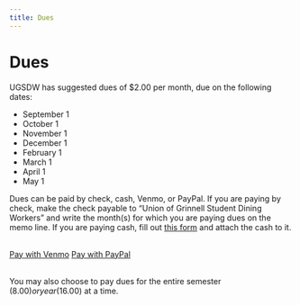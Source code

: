 ```yaml
---
title: Dues
---
```


# Dues

UGSDW has suggested dues of $2.00 per month, due on the following dates:

 - September 1
 - October 1
 - November 1
 - December 1
 - February 1
 - March 1
 - April 1
 - May 1

Dues can be paid by check, cash, Venmo, or PayPal.  If you are paying by check,
make the check payable to “Union of Grinnell Student Dining Workers” and write
the month(s) for which you are paying dues on the memo line.  If you are paying
cash, fill out [this form](https://docs.google.com/document/d/1LZ-FInxs2UBlypa_jADZxgvdgZnL1USMqziMtN2wimg/export?format=pdf)
and attach the cash to it.

<br>
<a href="https://venmo.com/ugsdw" class="button" target="_blank">Pay with Venmo</a>
<a href="https://paypal.me/ugsdw/6" class="button" target="_blank">Pay with PayPal</a>
<br> <br> 

You may also choose to pay dues for the entire semester ($8.00) or year ($16.00) at a time.


